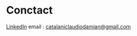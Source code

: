 # Conctact

[LinkedIn](https://www.linkedin.com/in/claudio-dami%C3%A1n-catalani-0bb814181/) 
email : catalaniclaudiodamian@gmail.com

